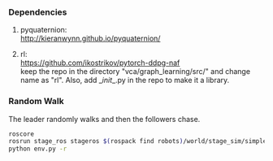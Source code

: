 ### Dependencies
1. pyquaternion:  
http://kieranwynn.github.io/pyquaternion/

2. rl:  
https://github.com/ikostrikov/pytorch-ddpg-naf  
keep the repo in the directory "vca/graph_learning/src/" and change name as "rl". Also, add \__init__.py in the repo to make it a library.

### Random Walk
The leader randomly walks and then the followers chase.
``` bash
roscore
rosrun stage_ros stageros $(rospack find robots)/world/stage_sim/simple_world.world  
python env.py -r
```
